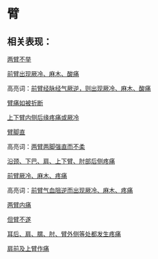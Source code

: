 # 臂

## 相关表现：

[两臂不举](https://zuoye.gmzyh.com/search?key=两臂不举)
[前臂出现厥冷、麻木、酸痛](https://zuoye.gmzyh.com/search?key=前臂出现厥冷、麻木、酸痛)
高亮词：[前臂经脉经气厥逆，则出现厥冷、麻木、酸痛](https://zuoye.gmzyh.com/search?key=前臂经脉经气厥逆，则出现厥冷、麻木、酸痛)  
[臂痛如被折断](https://zuoye.gmzyh.com/search?key=臂痛如被折断)
[上下臂内侧后缘疼痛或厥冷](https://zuoye.gmzyh.com/search?key=上下臂内侧后缘疼痛或厥冷)
[臂脚直](https://zuoye.gmzyh.com/search?key=臂脚直)
高亮词：[两臂两脚强直而不柔](https://zuoye.gmzyh.com/search?key=两臂两脚强直而不柔)  
[沿颈、下巴、肩、上下臂、肘部后侧疼痛](https://zuoye.gmzyh.com/search?key=沿颈、下巴、肩、上下臂、肘部后侧疼痛)
[前臂厥冷、麻木、疼痛](https://zuoye.gmzyh.com/search?key=前臂厥冷、麻木、疼痛)
高亮词：[前臂气血阻逆而出现厥冷、麻木、疼痛](https://zuoye.gmzyh.com/search?key=前臂气血阻逆而出现厥冷、麻木、疼痛)  
[两臂内痛](https://zuoye.gmzyh.com/search?key=两臂内痛)
[但臂不遂](https://zuoye.gmzyh.com/search?key=但臂不遂)
[耳后、肩、臑、肘、臂外侧等处都发生疼痛](https://zuoye.gmzyh.com/search?key=耳后、肩、臑、肘、臂外侧等处都发生疼痛)
[肩前及上臂作痛](https://zuoye.gmzyh.com/search?key=肩前及上臂作痛)
